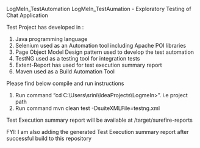 LogMeIn_TestAutomation
LogMeIn_TestAumation - Exploratory Testing of Chat Application

Test Project has developed in :

1. Java programming language
2. Selenium used as an Automation tool including Apache POI libraries
3. Page Object Model Design pattern used to develop the test automation
4. TestNG used as a testing tool for integration tests
5. Extent-Report has used for test execution summary report
6. Maven used as a Build Automation Tool

Please find below compile and run instructions

1. Run command “cd C:\Users\srini\IdeaProjects\LogmeIn>”. i.e project path
2. Run command mvn clean test -DsuiteXMLFile=testng.xml

Test Execution summary report will be available at /target/surefire-reports

FYI: 
I am also adding the generated Test Execution summary report after successful build to this repository